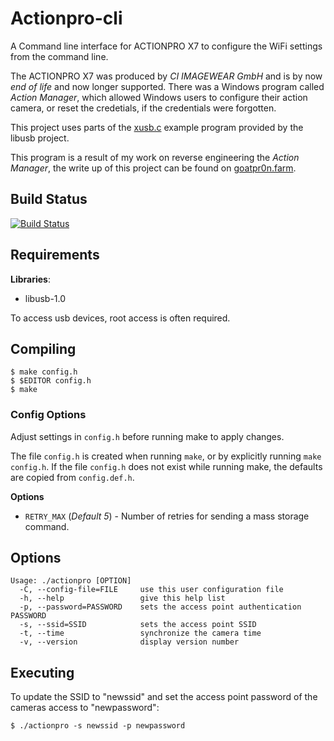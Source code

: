# Actionpro-cli
A Command line interface for ACTIONPRO X7 to configure the WiFi settings from the command line.

The ACTIONPRO X7 was produced by _CI IMAGEWEAR GmbH_ and is by now _end of life_ and now longer
supported. There was a Windows program called _Action Manager_, which allowed Windows users to
configure their action camera, or reset the credetials, if the credentials were forgotten.

This project uses parts of the [xusb.c](https://github.com/libusb/libusb/blob/master/examples/xusb.c)
example program provided by the libusb project.

This program is a result of my work on reverse engineering the _Action Manager_, the write up
of this project can be found on
[goatpr0n.farm](https://goatpr0n.farm/2021/08/reversing-an-eol-action-camera-usb-scsi-direct-access/).

## Build Status

[![Build Status](https://pipe.goatpr0n.de/api/badges/blog/actionpro-cli/status.svg)](https://drone.goatpr0n.farm/blog/actionpro-cli)


## Requirements

**Libraries**:

  * libusb-1.0

To access usb devices, root access is often required.


## Compiling

```
$ make config.h
$ $EDITOR config.h
$ make
```


### Config Options

Adjust settings in `config.h` before running make to apply changes.

The file `config.h` is created when running `make`, or by explicitly running `make config.h`.
If the file `config.h` does not exist while running make, the defaults are copied from `config.def.h`.

**Options**
  - `RETRY_MAX` (_Default 5_) - Number of retries for sending a mass storage command.


## Options

```
Usage: ./actionpro [OPTION]
  -C, --config-file=FILE     use this user configuration file
  -h, --help                 give this help list
  -p, --password=PASSWORD    sets the access point authentication PASSWORD
  -s, --ssid=SSID            sets the access point SSID
  -t, --time                 synchronize the camera time
  -v, --version              display version number
```


## Executing

To update the SSID to "newssid" and set the access point password of the cameras access
to "newpassword":

```
$ ./actionpro -s newssid -p newpassword
```
